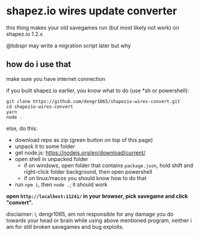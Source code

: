 # shapez.io wires update converter
this thing makes your old savegames run (but most likely not work) on shapez.io 1.2.x

@tobspr may write a migration script later but why

## how do i use that
make sure you have internet connection

if you built shapez.io earlier, you know what to do (use *sh or powershell):
```
git clone https://github.com/dengr1065/shapezio-wires-convert.git
cd shapezio-wires-convert
yarn
node .
```
else, do this:
 - download repo as zip (green button on top of this page)
 - unpack it to some folder
 - get node.js: https://nodejs.org/en/download/current/
 - open shell in unpacked folder
   - if on windows, open folder that contains `package.json`, hold shift and right-click folder background, then open powershell
   - if on linux/macos you should know how to do that
 - run `npm i`, then `node .`; it should work


**open `http://localhost:11241/` in your browser, pick savegame and click "convert".**

disclaimer: i, dengr1065, am not responsible for any damage you do towards your head or brain while using above mentioned program, neither i am for still broken savegames and bug exploits.
